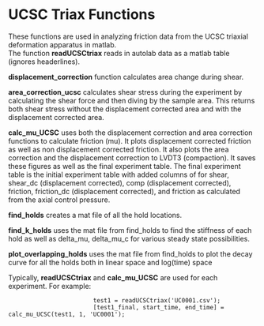 # UCSC Triax Functions

These functions are used in analyzing friction data from the UCSC triaxial deformation apparatus in matlab.  
The function **readUCSCtriax** reads in autolab data as a matlab table (ignores headerlines). 

**displacement_correction** function calculates area change during shear.  

**area_correction_ucsc** calculates shear stress during the experiment by calculating the shear force and then diving by the sample area. This returns both shear stress without the displacement corrected area and with the displacement corrected area.

**calc_mu_UCSC** uses both the displacement correction and area correction functions to calculate friction (mu). It plots displacement corrected friction as well as non displacement corrected friction. It also plots the area correction and the displacement correction to LVDT3 (compaction). It saves these figures as well as the final experiment table.  The final experiment table is the initial experiment table with added columns of for shear, shear_dc (displacement corrected), comp (displacement corrected), friction, friction_dc (displacement corrected), and friction as calculated from the axial control pressure.

**find_holds** creates a mat file of all the hold locations.

**find_k_holds** uses the mat file from find_holds to find the stiffness of each hold as well as delta_mu, delta_mu_c for various steady state possibilities.

**plot_overlapping_holds** uses the mat file from find_holds to plot the decay curve for all the holds both in linear space and log(time) space

Typically, **readUCSCtriax** and **calc_mu_UCSC** are used for each experiment. For example: 

                            test1 = readUCSCtriax('UC0001.csv');  
                            [test1_final, start_time, end_time] = calc_mu_UCSC(test1, 1, 'UC0001');
